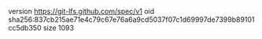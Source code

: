 version https://git-lfs.github.com/spec/v1
oid sha256:837cb215ae71e4c79c67e76a6a9cd5037f07c1d69997de7399b89101cc5db350
size 1093

